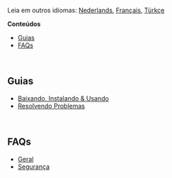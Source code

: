 Leia em outros idiomas: [Nederlands](readmenl.md), [Français](readmefr.md), [Türkçe](READMEtr.md)

**Conteúdos**

- [Guias](#guias)
- [FAQs](#faqs)
<!-- - [FAQs](#faqs)
- [Outras Listas](#outras-listas) -->

<br>

## Guias

- [Baixando, Instalando & Usando](https://github.com/Anarios/return-youtube-dislike/wiki/Downloading,-Installing-&-Using)
- [Resolvendo Problemas](https://github.com/Anarios/return-youtube-dislike/wiki/Troubleshooting-Guide)
<!-- - [FAQ](FAQpt-br.md)
- [Quando & Como Reportar Bugs](Guide__Bug_Reportingpt-br.md)
- [Contribuindo](https://github.com/Anarios/return-youtube-dislike/blob/main/CONTRIBUTINGpt-br.md) -->
<!-- - [Como atualizar a wiki](/) -->

<br>

## FAQs

- [Geral](https://github.com/Anarios/return-youtube-dislike/blob/main/Docs/FAQpt-br.md)
- [Segurança](https://github.com/Anarios/return-youtube-dislike/blob/main/Docs/SECURITY-FAQpt-br.md)

<!-- - [Privacidade](FAQ_Privacypt-br.md)
- [Técnico](FAQ_Technicalpt-br.md)
- [Criadores](FAQ_Creatorspt-br.md)

<br>

## Outras Listas

- [Problemas Comuns](Common_Problemspt-br.md)
- [Perguntas Repetidas](Repeated_Questionspt-br.md)
- [Solicitações de Recursos Repetidas](Repeated_Feature_requestspt-br.md)
- [Issues Repetidas](Repeated_Issuespt-br.md)
